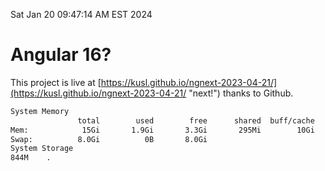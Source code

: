 Sat Jan 20 09:47:14 AM EST 2024

# Angular 16?


This project is live at [https://kusl.github.io/ngnext-2023-04-21/](https://kusl.github.io/ngnext-2023-04-21/ "next!") thanks to Github.

```bash
System Memory
               total        used        free      shared  buff/cache   available
Mem:            15Gi       1.9Gi       3.3Gi       295Mi        10Gi        13Gi
Swap:          8.0Gi          0B       8.0Gi
System Storage
844M	.
